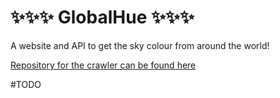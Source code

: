 # ✨✨✨ GlobalHue ✨✨✨
A website and API to get the sky colour from around the world!

[Repository for the crawler can be found here](https://github.com/jackdcasey/GlobalHue_Crawler)


#TODO
